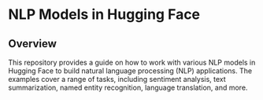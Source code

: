 # NLP Models in Hugging Face

## Overview

This repository provides a guide on how to work with various NLP models in Hugging Face to build natural language processing (NLP) applications. The examples cover a range of tasks, including sentiment analysis, text summarization, named entity recognition, language translation, and more.

